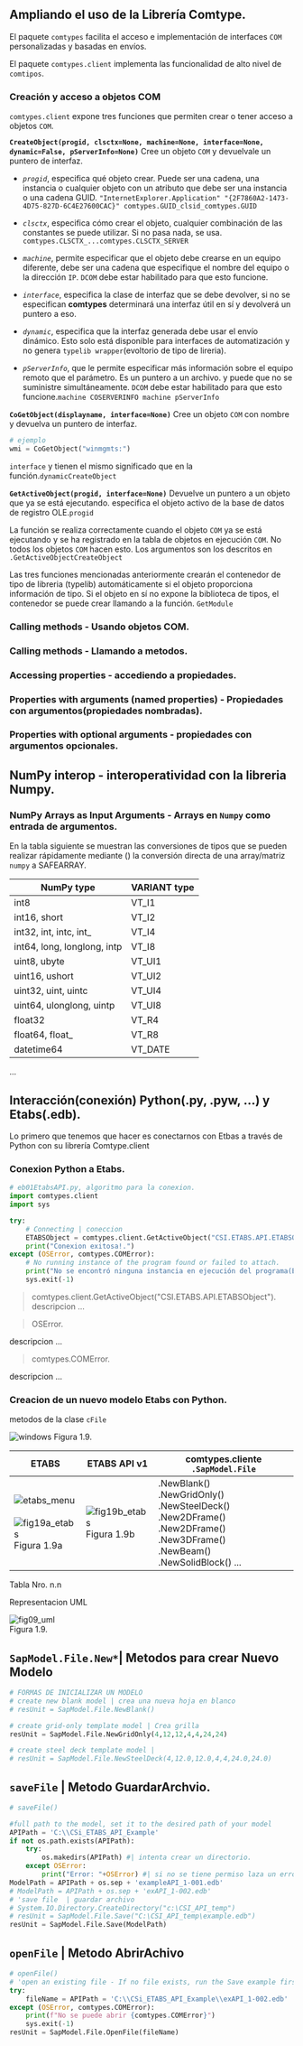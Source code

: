 ## Ampliando el uso de la Librería Comtype.
El paquete `comtypes` facilita el acceso e implementación de interfaces `COM` personalizadas y basadas en envíos.

El paquete `comtypes.client` implementa las funcionalidad de alto nivel de `comtipos`.

### Creación y acceso a objetos COM
`comtypes.client` expone tres funciones que permiten crear o tener acceso a objetos `COM`.

**`CreateObject(progid, clsctx=None, machine=None, interface=None, dynamic=False, pServerInfo=None)`**
Cree un objeto `COM` y devuelvale un puntero de interfaz.

- _`progid`_, especifica qué objeto crear. Puede ser una cadena, una instancia o cualquier objeto con un atributo que debe ser una instancia o una cadena GUID. `"InternetExplorer.Application" "{2F7860A2-1473-4D75-827D-6C4E27600CAC}" comtypes.GUID_clsid_comtypes.GUID`

- _`clsctx`_, especifica cómo crear el objeto, cualquier combinación de las constantes se puede utilizar. Si no pasa nada, se usa. `comtypes.CLSCTX_...comtypes.CLSCTX_SERVER`
- _`machine`_, permite especificar que el objeto debe crearse en un equipo diferente, debe ser una cadena que especifique el nombre del equipo o la dirección `IP`. `DCOM` debe estar habilitado para que esto funcione.
- _`interface`_, especifica la clase de interfaz que se debe devolver, si no se especifican __comtypes__ determinará una interfaz útil en sí y devolverá un puntero a eso.
- _`dynamic`_, especifica que la interfaz generada debe usar el envío dinámico. Esto solo está disponible para interfaces de automatización y no genera `typelib wrapper`(evoltorio de tipo de lireria).
- _`pServerInfo`_, que le permite especificar más información sobre el equipo remoto que el parámetro. Es un puntero a un archivo. y puede que no se suministre simultáneamente. `DCOM` debe estar habilitado para que esto funcione.`machine COSERVERINFO machine pServerInfo`

**`CoGetObject(displayname, interface=None)`**
Cree un objeto `COM` con nombre y devuelva un puntero de interfaz.

```python
# ejemplo 
wmi = CoGetObject("winmgmts:")
```

`interface` y tienen el mismo significado que en la función.`dynamicCreateObject`

**`GetActiveObject(progid, interface=None)`**
Devuelve un puntero a un objeto que ya se está ejecutando. especifica el objeto activo de la base de datos de registro OLE.`progid`

La función se realiza correctamente cuando el objeto `COM` ya se está ejecutando y se ha registrado en la tabla de objetos en ejecución `COM`. No todos los objetos `COM` hacen esto. Los argumentos son los descritos en `.GetActiveObjectCreateObject`

Las tres funciones mencionadas anteriormente crearán el contenedor de tipo de libreria (typelib) automáticamente si el objeto proporciona información de tipo. Si el objeto en sí no expone la biblioteca de tipos, el contenedor se puede crear llamando a la función. `GetModule`
### Calling methods - Usando objetos COM.

### Calling methods - Llamando a metodos.

### Accessing properties - accediendo a propiedades.

### Properties with arguments (named properties) - Propiedades con argumentos(propiedades nombradas).

### Properties with optional arguments - propiedades con argumentos opcionales.

## NumPy interop - interoperatividad con la libreria Numpy.

### NumPy Arrays as Input Arguments - Arrays en `Numpy` como entrada de argumentos.
En la tabla siguiente se muestran las conversiones de tipos que se pueden realizar rápidamente mediante () la conversión directa de una array/matriz `numpy` a SAFEARRAY.

|NumPy type	|VARIANT type|
|-----------|------------|
|int8	|VT_I1
|int16, short	|VT_I2
|int32, int, intc, int_	|VT_I4
|int64, long, longlong, intp	|VT_I8
|uint8, ubyte	|VT_UI1
|uint16, ushort	|VT_UI2
|uint32, uint, uintc	|VT_UI4
|uint64, ulonglong, uintp	|VT_UI8
|float32	|VT_R4
|float64, float_	|VT_R8
|datetime64	|VT_DATE
...

## Interacción(conexión) Python(.py, .pyw, ...) y Etabs(.edb).
Lo primero que tenemos que hacer es conectarnos con Etbas a través de Python con su librería Comtype.client

### Conexion Python a Etabs.

````py
# eb01EtabsAPI.py, algoritmo para la conexion.
import comtypes.client
import sys

try:
    # Connecting | coneccion
    ETABSObject = comtypes.client.GetActiveObject("CSI.ETABS.API.ETABSObject")
    print("Conexion exitosa!.")
except (OSError, comtypes.COMError):
    # No running instance of the program found or failed to attach.
    print("No se encontró ninguna instancia en ejecución del programa(Etabs).")
    sys.exit(-1)
````
> comtypes.client.GetActiveObject("CSI.ETABS.API.ETABSObject").
descripcion ...

> OSError.

descripcion ...

> comtypes.COMError.

descripcion ...

### Creacion de un nuevo modelo Etabs con Python.
metodos de la clase `cFile`

![windows](./img/fig11_etabs.png)
Figura 1.9.

|ETABS | ETABS API v1 | comtypes.cliente `.SapModel.File` |
|------|--------------|-----------------|
|![etabs_menu](./img/fig10_etabs.png) <br/><br/>![fig19a_etabs](./img/fig11model_etabs.png) <br/>Figura 1.9a|![fig19b_etabs](./img/cFile.png) <br/>Figura 1.9b|.NewBlank() <br/>.NewGridOnly() <br/>.NewSteelDeck() <br/>.New2DFrame() <br/>.New2DFrame() <br/>.New3DFrame() <br/>.NewBeam() <br/>.NewSolidBlock() ...|
Tabla Nro. n.n

Representacion UML

![fig09_uml](img/fig09_cFile_metodos.png)  
Figura 1.9.

## `SapModel.File.New*`| Metodos para crear Nuevo Modelo
````py
# FORMAS DE INICIALIZAR UN MODELO 
# create new blank model | crea una nueva hoja en blanco
# resUnit = SapModel.File.NewBlank()

# create grid-only template model | Crea grilla
resUnit = SapModel.File.NewGridOnly(4,12,12,4,4,24,24)

# create steel deck template model | 
# resUnit = SapModel.File.NewSteelDeck(4,12.0,12.0,4,4,24.0,24.0)
````
## `saveFile` | Metodo GuardarArchvio.

````py
# saveFile()

#full path to the model, set it to the desired path of your model
APIPath = 'C:\\CSi_ETABS_API_Example'
if not os.path.exists(APIPath):
    try:
        os.makedirs(APIPath) #| intenta crear un directorio.
    except OSError:
        print("Error: "+OSError) #| si no se tiene permiso laza un error.
ModelPath = APIPath + os.sep + 'exampleAPI_1-001.edb'
# ModelPath = APIPath + os.sep + 'exAPI_1-002.edb'
# 'save file  | guardar archivo
# System.IO.Directory.CreateDirectory("c:\CSI_API_temp")
# resUnit = SapModel.File.Save("C:\CSI_API_temp\example.edb")
resUnit = SapModel.File.Save(ModelPath)
````
## `openFile` | Metodo AbrirAchivo

````py
# openFile()
# 'open an existing file - If no file exists, run the Save example first.
try:
	fileName = APIPath = 'C:\\CSi_ETABS_API_Example\\exAPI_1-002.edb'
except (OSError, comtypes.COMError):
    print(f"No se puede abrir {comtypes.COMError}")
    sys.exit(-1)
resUnit = SapModel.File.OpenFile(fileName)
````



